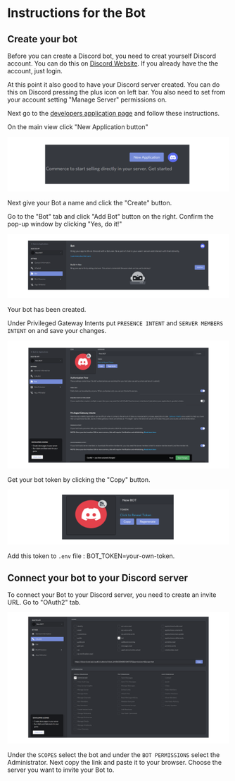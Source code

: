 # Instructions for the Bot

## Create your bot

Before you can create a Discord bot, you need to creat yourself Discord account. You can do this on [Discord Website](https://discord.com/). If you already have the the account, just login.

At this point it also good to have your Discord server created. You can do this on Discord pressing the plus icon on left bar. You also need to set from your account setting "Manage Server" permissions on.

Next go to the [developers application page](https://discord.com/developers/applications) and follow these instructions.

On the main view click "New Application button"

![Application button](./images/application.png)

Next give your Bot a name and click the "Create" button.

Go to the "Bot" tab and click "Add Bot" button on the right. Confirm the pop-up window by clicking "Yes, do it!"

![Add bot](./images/addbot.png)

Your bot has been created.

Under Privileged Gateway Intents put `PRESENCE INTENT` and `SERVER MEMBERS INTENT` on and save your changes.

![Bot settings](./images/botsettings.png)

Get your bot token by clicking the "Copy" button. 

![Bot token](./images/token.png)

Add this token to `.env` file : BOT_TOKEN=your-own-token.

## Connect your bot to your Discord server

To connect your Bot to your Discord server, you need to create an invite URL. Go to "OAuth2" tab. 

![Bot token](./images/link.png)

Under the `SCOPES` select the bot and under the `BOT PERMISSIONS` select the Administrator. Next copy the link and paste it to your browser. Choose the server you want to invite your Bot to.
